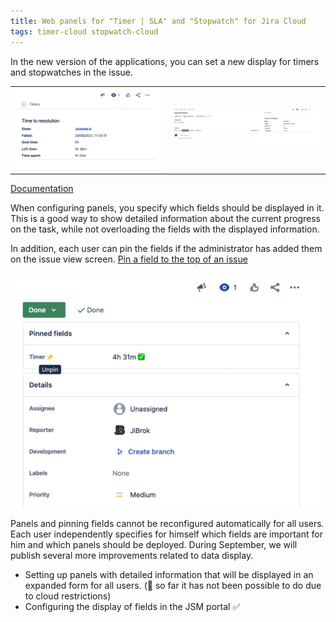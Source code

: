 ```yaml
---
title: Web panels for "Timer | SLA" and "Stopwatch" for Jira Cloud
tags: timer-cloud stopwatch-cloud
---
```


In the new version of the applications, you can set a new display for timers and stopwatches in the issue. 

<table>
<tr>
<td><a href="/uploads/timer-cloud/web-panel-1.webp" target="_blank"><img src="/uploads/timer-cloud/web-panel-1.webp" loading="lazy"></a></td>
<td><a href="/uploads/timer-cloud/web-panel-2.webp" target="_blank"><img src="/uploads/timer-cloud/web-panel-2.webp" loading="lazy"></a></td>
</tr>
</table>

[Documentation](/docs/timer-cloud/web-panel/)

When configuring panels, you specify which fields should be displayed in it.
This is a good way to show detailed information about the current progress on the task, while not overloading the fields with the displayed information.

In addition, each user can pin the fields if the administrator has added them on the issue view screen.
[Pin a field to the top of an issue](https://support.atlassian.com/jira-software-cloud/docs/pin-a-field-to-the-top-of-an-issue/)

<a href="/uploads/timer-cloud/pinned-field.webp" target="_blank"><img src="/uploads/timer-cloud/pinned-field.webp" loading="lazy"></a>

Panels and pinning fields cannot be reconfigured automatically for all users. Each user independently specifies for himself which fields are important for him and which panels should be deployed.
During September, we will publish several more improvements related to data display.
* Setting up panels with detailed information that will be displayed in an expanded form for all users. (🤔 so far it has not been possible to do due to cloud restrictions)
* Configuring the display of fields in the JSM portal ✅


